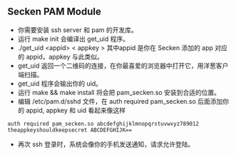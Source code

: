## Secken PAM Module

- 你需要安装 ssh server 和 pam 的开发库。
- 运行 make init 会编译出 get_uid 程序。
- ./get_uid &lt;appid&gt; &lt; appkey &gt; 其中appid 是你在 Secken 添加的 app 对应的 appid，appkey 与此类似。
- get_uid 返回一个二维码的连接，在你最喜爱的浏览器中打开它，用洋葱客户端扫描。
- get_uid 程序会输出你的 uid。
- 运行 make && make install 将会把 pam_secken.so 安装到合适的位置。
- 编辑 /etc/pam.d/sshd 文件，在 auth required pam_secken.so 后面添加你的 appid, appkey 和 uid
    看起来像这样
```
auth required pam_secken.so abcdefghijklmnopqrstuvwxyz789012 theappkeyshouldkeepsecret ABCDEFGHIJK==
```
- 再次 ssh 登录时，系统会像你的手机发送通知，请求允许登陆。
